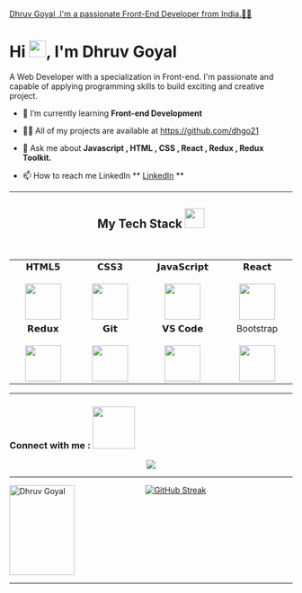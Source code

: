 [Dhruv Goyal ,I'm a passionate Front-End Developer from India.🧑‍💻](https://www.linkedin.com/in/dg21/)

<h3 align="center"> <h1> Hi <img src="https://github.githubassets.com/images/icons/emoji/unicode/1f44b.png" width="30px">, I'm Dhruv Goyal </h1>
<p>A Web Developer with a specialization in Front-end. I'm passionate and capable of applying programming skills to build exciting and creative project.</p>


</h3>

- 🌱 I’m currently learning **Front-end Development**

- 👨‍💻 All of my projects are available at https://github.com/dhgo21

- 💬 Ask me about **Javascript , HTML , CSS , React , Redux , Redux Toolkit.**

- 📫 How to reach me LinkedIn ** <a color = "red" href="https://www.linkedin.com/in/dg21/">LinkedIn</a> **

<hr />

<h2 align="center" border="0">My Tech Stack <img src="https://clipart-library.com/2023/2018-frequent-flyer.gif" width="35"/></h2>
<br>


<table align="center">
<tbody>
<tr valign="top">
  
<td width="200px" align="center">
<span>𝗛𝗧𝗠𝗟𝟱</span><br><br>
<img height="64px" src="https://cdn.svgporn.com/logos/html-5.svg">
</td>

<td width="200px" align="center">
<span>𝗖𝗦𝗦𝟯</span><br><br>
<img height="64px" src="https://github.com/user-attachments/assets/6b06395b-1680-4ee4-82b1-a7e63556d46c">
</td>

<td width="200px" align="center">
<span>𝗝𝗮𝘃𝗮𝗦𝗰𝗿𝗶𝗽𝘁</span><br><br>
<img height="64px" src="https://cdn.svgporn.com/logos/javascript.svg">
</td>

<td width="200px" align="center">
<span>𝗥𝗲𝗮𝗰𝘁</span><br><br>
<img height="64px" src="https://cdn.svgporn.com/logos/react.svg">
</td>
</tr>

<tr>
<td width="200px" align="center">
<span>𝗥𝗲𝗱𝘂𝘅</span><br><br>
<img height="64px" src="https://cdn.svgporn.com/logos/redux.svg">
</td>

 <td width="200px" align="center">
<span>𝗚𝗶𝘁</span><br><br>
<img height="64px" src="https://cdn.svgporn.com/logos/git-icon.svg">
</td>

<td width="200px" align="center">
<span>𝗩𝗦 𝗖𝗼𝗱𝗲</span><br><br>
<img height="64px" src="https://cdn.svgporn.com/logos/visual-studio-code.svg">
</td>

<td width="200px" align="center">
<span>Bootstrap</span><br><br>
<img height="64px" src="https://cdn.svgporn.com/logos/bootstrap.svg">
</td>

</tr>
</tbody>
</table>


<hr>
<h3>Connect with me :  <img src="https://raw.githubusercontent.com/ShahriarShafin/ShahriarShafin/main/Assets/handshake.gif" width="75" /></h3>
<p align="center">
  <a href="https://www.linkedin.com/in/dg21/"><img src="https://img.shields.io/badge/LinkedIn-0077B5?style=for-the-badge&logo=linkedin&logoColor=white"></a>
  </p>
<hr />

<div style="display: flex;" >
    <img align="top"  height="160px" width="48%" src="https://github-readme-stats.vercel.app/api/top-langs/?username=dhgo21&layout=compact" alt="Dhruv Goyal" />
<a href="https://git.io/streak-stats"><img src="https://github-readme-streak-stats.herokuapp.com?user=dhgo21&theme=gruvbox-duo&card_width=455&card_height=165" alt="GitHub Streak" /></a>
  </div>
<hr />
